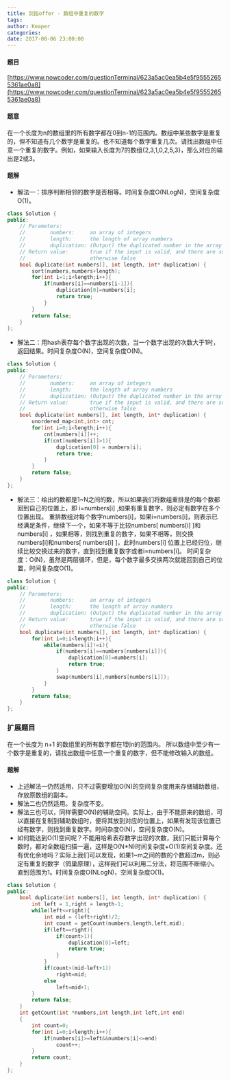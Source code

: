 ```yaml
---
title: 剑指offer - 数组中重复的数字
tags: 
author: Keaper
categories:
date: 2017-08-06 23:00:00
---
```

#### 题目
[https://www.nowcoder.com/questionTerminal/623a5ac0ea5b4e5f95552655361ae0a8](https://www.nowcoder.com/questionTerminal/623a5ac0ea5b4e5f95552655361ae0a8)
#### 题意
在一个长度为n的数组里的所有数字都在0到n-1的范围内。数组中某些数字是重复的，但不知道有几个数字是重复的。也不知道每个数字重复几次。请找出数组中任意一个重复的数字。例如，如果输入长度为7的数组{2,3,1,0,2,5,3}，那么对应的输出是2或3。
#### 题解
- 解法一：排序判断相邻的数字是否相等。时间复杂度O(NLogN)，空间复杂度O(1)。
```cpp
class Solution {
public:
    // Parameters:
    //        numbers:     an array of integers
    //        length:      the length of array numbers
    //        duplication: (Output) the duplicated number in the array number
    // Return value:       true if the input is valid, and there are some duplications in the array number
    //                     otherwise false
    bool duplicate(int numbers[], int length, int* duplication) {
        sort(numbers,numbers+length);
        for(int i=1;i<length;i++){
            if(numbers[i]==numbers[i-1]){
                duplication[0]=numbers[i];
                return true;
            }
        }
        return false;
    }
};
```
- 解法二：用hash表存每个数字出现的次数，当一个数字出现的次数大于1时，返回结果。时间复杂度O(N)，空间复杂度O(N)。
```cpp
class Solution {
public:
    // Parameters:
    //        numbers:     an array of integers
    //        length:      the length of array numbers
    //        duplication: (Output) the duplicated number in the array number
    // Return value:       true if the input is valid, and there are some duplications in the array number
    //                     otherwise false
    bool duplicate(int numbers[], int length, int* duplication) {
        unordered_map<int,int> cnt;
        for(int i=0;i<length;i++){
            cnt[numbers[i]]++;
            if(cnt[numbers[i]]>1){
                duplication[0] = numbers[i];
                return true;
            }
        }
        return false;
    }
};
```
- 解法三：给出的数都是1~N之间的数，所以如果我们将数组重排是的每个数都回到自己的位置上，即 i=numbers[i] ,如果有重复数字，则必定有数字在多个位置出现。
重排数组对每个数字numbers[i]，如果i=numbers[i]，则表示已经满足条件，继续下一个，如果不等于比较numbers[ numbers[i] ]和numbers[i] ，如果相等，则找到重复的数字，如果不相等，则交换numbers[i]和numbers[ numbers[i] ]，此时numbers[i] 位置上已经归位，继续比较交换过来的数字，直到找到重复数字或者i=numbers[i]。
时间复杂度：O(N)，虽然是两层循环，但是，每个数字最多交换两次就能回到自己的位置，时间复杂度O(1)。
```cpp
class Solution {
public:
    // Parameters:
    //        numbers:     an array of integers
    //        length:      the length of array numbers
    //        duplication: (Output) the duplicated number in the array number
    // Return value:       true if the input is valid, and there are some duplications in the array number
    //                     otherwise false
    bool duplicate(int numbers[], int length, int* duplication) {
        for(int i=0;i<length;i++){
            while(numbers[i]!=i){
                if(numbers[i]==numbers[numbers[i]]){
                    duplication[0]=numbers[i];
                    return true;
                }
                swap(numbers[i],numbers[numbers[i]]);
            }
        }
        return false;
    }
};
```
### 扩展题目
在一个长度为 n+1 的数组里的所有数字都在1到n的范围内。 所以数组中至少有一个数字是重复的，请找出数组中任意一个重复的数字，但不能修改输入的数组。
#### 题解
- 上述解法一仍然适用，只不过需要增加O(N)的空间复杂度用来存储辅助数组，存放原数组的副本。
- 解法二也仍然适用。复杂度不变。
- 解法三也可以，同样需要O(N)的辅助空间。实际上，由于不能原来的数组，可以直接在复制到辅助数组时，便将其放到对应的位置上，如果有发现该位置已经有数字，则找到重复数字。时间杂度O(N)，空间复杂度O(N)。
- 如何能达到O(1)空间呢？不能用哈希表存数字出现的次数，我们只能计算每个数时，都对全数组扫描一遍，这样是O(N*N)时间复杂度+O(1)空间复杂度。还有优化余地吗？实际上我们可以发现，如果1~m之间的数的个数超过m，则必定有重复的数字（鸽巢原理），这样我们可以利用二分法，将范围不断缩小。直到范围为1。时间复杂度O(NLogN)，空间复杂度O(1)。
```cpp
class Solution {
public:
    bool duplicate(int numbers[], int length, int* duplication) {
        int left = 1,right = length-1;
        while(left<=right){
            int mid = (left+right)/2;
            int count = getCount(numbers,length,left,mid);
            if(left==right){
                if(count>1){
                    duplication[0]=left;
                    return true;
                }
            }
            if(count>(mid-left+1))
                right=mid;
            else
                left=mid+1;
        }
        return false;
    }
    int getCount(int *numbers,int length,int left,int end)
    {
        int count=0;
        for(int i=0;i<length;i++){
            if(numbers[i]>=left&&numbers[i]<=end)
                count++;
        }
        return count;
    }
};
```